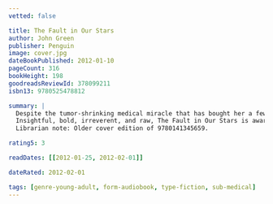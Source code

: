```yaml
---
vetted: false

title: The Fault in Our Stars
author: John Green
publisher: Penguin
image: cover.jpg
dateBookPublished: 2012-01-10
pageCount: 316
bookHeight: 198
goodreadsReviewId: 378099211
isbn13: 9780525478812

summary: |
  Despite the tumor-shrinking medical miracle that has bought her a few years, Hazel has never been anything but terminal, her final chapter inscribed upon diagnosis. But when a gorgeous plot twist named Augustus Waters suddenly appears at Cancer Kid Support Group, Hazel's story is about to be completely rewritten.
  Insightful, bold, irreverent, and raw, The Fault in Our Stars is award-winning author John Green's most ambitious and heartbreaking work yet, brilliantly exploring the funny, thrilling, and tragic business of being alive and in love.
  Librarian note: Older cover edition of 9780141345659.

rating5: 3

readDates: [[2012-01-25, 2012-02-01]]

dateRated: 2012-02-01

tags: [genre-young-adult, form-audiobook, type-fiction, sub-medical]
---
```

